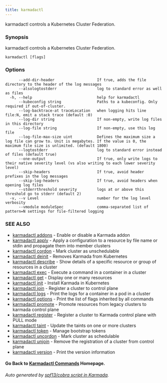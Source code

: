 ```yaml
---
title: karmadactl
---
```


karmadactl controls a Kubernetes Cluster Federation.

### Synopsis

karmadactl controls a Kubernetes Cluster Federation.

```
karmadactl [flags]
```

### Options

```
      --add-dir-header                   If true, adds the file directory to the header of the log messages
      --alsologtostderr                  log to standard error as well as files
  -h, --help                             help for karmadactl
      --kubeconfig string                Paths to a kubeconfig. Only required if out-of-cluster.
      --log-backtrace-at traceLocation   when logging hits line file:N, emit a stack trace (default :0)
      --log-dir string                   If non-empty, write log files in this directory
      --log-file string                  If non-empty, use this log file
      --log-file-max-size uint           Defines the maximum size a log file can grow to. Unit is megabytes. If the value is 0, the maximum file size is unlimited. (default 1800)
      --logtostderr                      log to standard error instead of files (default true)
      --one-output                       If true, only write logs to their native severity level (vs also writing to each lower severity level)
      --skip-headers                     If true, avoid header prefixes in the log messages
      --skip-log-headers                 If true, avoid headers when opening log files
      --stderrthreshold severity         logs at or above this threshold go to stderr (default 2)
  -v, --v Level                          number for the log level verbosity
      --vmodule moduleSpec               comma-separated list of pattern=N settings for file-filtered logging
```

### SEE ALSO

* [karmadactl addons](karmadactl_addons.md)	 - Enable or disable a Karmada addon
* [karmadactl apply](karmadactl_apply.md)	 - Apply a configuration to a resource by file name or stdin and propagate them into member clusters
* [karmadactl cordon](karmadactl_cordon.md)	 - Mark cluster as unschedulable
* [karmadactl deinit](karmadactl_deinit.md)	 - Removes Karmada from Kubernetes
* [karmadactl describe](karmadactl_describe.md)	 - Show details of a specific resource or group of resources in a cluster
* [karmadactl exec](karmadactl_exec.md)	 - Execute a command in a container in a cluster
* [karmadactl get](karmadactl_get.md)	 - Display one or many resources
* [karmadactl init](karmadactl_init.md)	 - Install Karmada in Kubernetes
* [karmadactl join](karmadactl_join.md)	 - Register a cluster to control plane
* [karmadactl logs](karmadactl_logs.md)	 - Print the logs for a container in a pod in a cluster
* [karmadactl options](karmadactl_options.md)	 - Print the list of flags inherited by all commands
* [karmadactl promote](karmadactl_promote.md)	 - Promote resources from legacy clusters to karmada control plane
* [karmadactl register](karmadactl_register.md)	 - Register a cluster to Karmada control plane with PULL mode
* [karmadactl taint](karmadactl_taint.md)	 - Update the taints on one or more clusters
* [karmadactl token](karmadactl_token.md)	 - Manage bootstrap tokens
* [karmadactl uncordon](karmadactl_uncordon.md)	 - Mark cluster as schedulable
* [karmadactl unjoin](karmadactl_unjoin.md)	 - Remove the registration of a cluster from control plane
* [karmadactl version](karmadactl_version.md)	 - Print the version information

#### Go Back to [Karmadactl Commands](karmadactl_commands) Homepage.


###### Auto generated by [spf13/cobra script in Karmada](https://github.com/karmada-io/karmada/tree/master/hack/tools/genkarmadactldocs).
